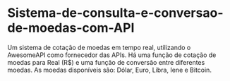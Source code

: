 # Sistema-de-consulta-e-conversao-de-moedas-com-API
Um sistema de cotação de moedas em tempo real, utilizando o AwesomeAPI como fornecedor das APIs. Há uma função de cotação de moedas para Real (R$) e uma função de conversão entre diferentes moedas. As moedas disponíveis são: Dólar, Euro, Libra, Iene e Bitcoin.
